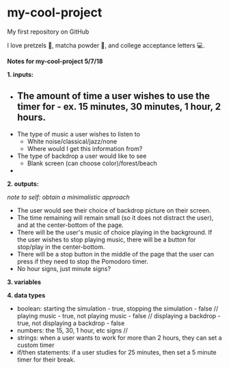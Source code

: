 # my-cool-project

My first repository on GitHub

I love pretzels :cookie:, matcha powder :tea:, and college acceptance letters :computer:. 

**Notes for my-cool-project 5/7/18**

**1. inputs:** 

- The amount of time a user wishes to use the timer for - ex. 15 minutes, 30 minutes, 1 hour, 2 hours. 
  - 
- The type of music a user wishes to listen to 
  - White noise/classical/jazz/none
  - Where would I get this information from?
- The type of backdrop a user would like to see
  - Blank screen (can choose color)/forest/beach
- 
  
**2. outputs:**

*note to self: obtain a minimalistic approach*
- The user would see their choice of backdrop picture on their screen.
- The time remaining will remain small (so it does not distract the user), and at the center-bottom of the page. 
- There will be the user's music of choice playing in the background. If the user wishes to stop playing music, there will be a button for stop/play in the center-bottom. 
- There will be a stop button in the middle of the page that the user can press if they need to stop the Pomodoro timer. 
- No hour signs, just minute signs?

**3. variables** 

**4. data types**

- boolean: starting the simulation - true, stopping the simulation - false // playing music - true, not playing music - false // displaying a backdrop - true, not displaying a backdrop - false
- numbers: the 15, 30, 1 hour, etc signs // 
- strings: when a user wants to work for more than 2 hours, they can set a custom timer 
- if/then statements: if a user studies for 25 minutes, then set a 5 minute timer for their break. 
